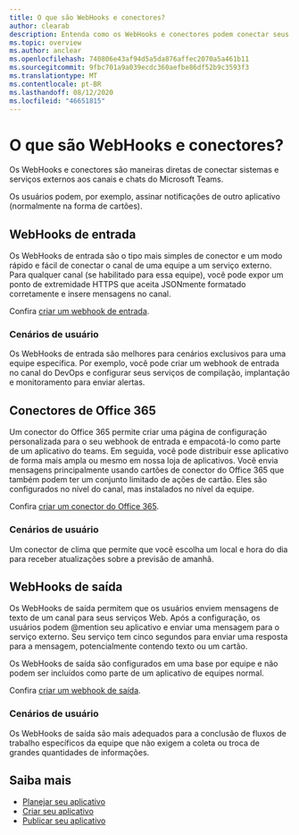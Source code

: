 ```yaml
---
title: O que são WebHooks e conectores?
author: clearab
description: Entenda como os WebHooks e conectores podem conectar seus serviços Web ao cliente do teams.
ms.topic: overview
ms.author: anclear
ms.openlocfilehash: 740806e43af94d5a5da876affec2070a5a461b11
ms.sourcegitcommit: 9fbc701a9a039ecdc360aefbe86df52b9c3593f3
ms.translationtype: MT
ms.contentlocale: pt-BR
ms.lasthandoff: 08/12/2020
ms.locfileid: "46651815"
---
```

# <a name="what-are-webhooks-and-connectors"></a>O que são WebHooks e conectores?

Os WebHooks e conectores são maneiras diretas de conectar sistemas e serviços externos aos canais e chats do Microsoft Teams.

Os usuários podem, por exemplo, assinar notificações de outro aplicativo (normalmente na forma de cartões).

## <a name="incoming-webhooks"></a>WebHooks de entrada

Os WebHooks de entrada são o tipo mais simples de conector e um modo rápido e fácil de conectar o canal de uma equipe a um serviço externo. Para qualquer canal (se habilitado para essa equipe), você pode expor um ponto de extremidade HTTPS que aceita JSONmente formatado corretamente e insere mensagens no canal.

Confira [criar um webhook de entrada](~/webhooks-and-connectors/how-to/add-incoming-webhook.md).

### <a name="user-scenarios"></a>Cenários de usuário

Os WebHooks de entrada são melhores para cenários exclusivos para uma equipe específica. Por exemplo, você pode criar um webhook de entrada no canal do DevOps e configurar seus serviços de compilação, implantação e monitoramento para enviar alertas.

## <a name="office-365-connectors"></a>Conectores de Office 365

Um conector do Office 365 permite criar uma página de configuração personalizada para o seu webhook de entrada e empacotá-lo como parte de um aplicativo do teams. Em seguida, você pode distribuir esse aplicativo de forma mais ampla ou mesmo em nossa loja de aplicativos. Você envia mensagens principalmente usando cartões de conector do Office 365 que também podem ter um conjunto limitado de ações de cartão. Eles são configurados no nível do canal, mas instalados no nível da equipe.

Confira [criar um conector do Office 365](~/webhooks-and-connectors/how-to/connectors-creating.md).

### <a name="user-scenarios"></a>Cenários de usuário

Um conector de clima que permite que você escolha um local e hora do dia para receber atualizações sobre a previsão de amanhã.

## <a name="outgoing-webhooks"></a>WebHooks de saída

Os WebHooks de saída permitem que os usuários enviem mensagens de texto de um canal para seus serviços Web. Após a configuração, os usuários podem @mention seu aplicativo e enviar uma mensagem para o serviço externo. Seu serviço tem cinco segundos para enviar uma resposta para a mensagem, potencialmente contendo texto ou um cartão.

Os WebHooks de saída são configurados em uma base por equipe e não podem ser incluídos como parte de um aplicativo de equipes normal.

Confira [criar um webhook de saída](~/webhooks-and-connectors/how-to/add-outgoing-webhook.md).

### <a name="user-scenarios"></a>Cenários de usuário

Os WebHooks de saída são mais adequados para a conclusão de fluxos de trabalho específicos da equipe que não exigem a coleta ou troca de grandes quantidades de informações.

## <a name="learn-more"></a>Saiba mais

* [Planejar seu aplicativo](../../concepts/extensibility-points.md)
* [Criar seu aplicativo](../../concepts/building-an-app.md)
* [Publicar seu aplicativo](../../concepts/deploy-and-publish/overview.md)
